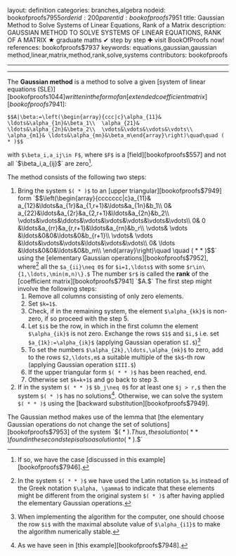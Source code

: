 layout: definition
categories: branches,algebra
nodeid: bookofproofs$7955
orderid: 200
parentid: bookofproofs$7951
title: Gaussian Method to Solve Systems of Linear Equations, Rank of a Matrix
description: GAUSSIAN METHOD TO SOLVE SYSTEMS OF LINEAR EQUATIONS, RANK OF A MATRIX &#9733; graduate maths &#10004; step by step &#10010; visit BookOfProofs now!
references: bookofproofs$7937
keywords: equations,gaussian,gaussian method,linear,matrix,method,rank,solve,systems
contributors: bookofproofs

---


---

The **Gaussian method** is a method to solve a given [system of linear equations (SLE)][bookofproofs$1044] written in the form of an [extended coefficient matrix][bookofproofs$7941]:

`$$A|\beta:=\left(\begin{array}{ccc|c}\alpha_{11}& \ldots&\alpha_{1n}&\beta_1\\ 
\alpha_{21}& \ldots&\alpha_{2n}&\beta_2\\ 
\vdots&\vdots&\vdots&\vdots\\ 
\alpha_{m1}& \ldots&\alpha_{mn}&\beta_m\end{array}\right)\quad\quad ( * )$$`

with `$\beta_i,a_ij\in F$`, where `$F$` is a [field][bookofproofs$557] and not all `$\beta_i,a_{ij}$` are zero[^1].

The method consists of the following two steps:

1. Bring the system `$( * )$` to an [upper triangular][bookofproofs$7949] form 
`$$\left(\begin{array}{ccccccc|c}a_{11}& a_{12}&\ldots&a_{1r}&a_{1,r+1}&\ldots&a_{1n}&b_1\\ 
0& a_{22}&\ldots&a_{2r}&a_{2,r+1}&\ldots&a_{2n}&b_2\\ 
\vdots&\vdots&\ddots&\vdots&\vdots&\vdots&\vdots&\vdots\\ 
0& 0 &\ldots&a_{rr}&a_{r,r+1}&\ldots&a_{rn}&b_r\\ 
\vdots& \vdots &\ldots&0&0&\ldots&0&b_{r+1}\\ 
\vdots& \vdots &\ldots&\vdots&\vdots&\ldots&\vdots&\vdots\\ 
0& \ldots &\ldots&0&0&\ldots&0&b_m\\ 
\end{array}\right)\quad \quad ( * * )$$` 
using the [elementary Gaussian operations][bookofproofs$7952], where[^2] all the `$a_{ii}\neq 0$` for `$i=1,\ldots$` with some `$r\in\{1,\ldots,\min(m,n)\}.$` The number `$r$` is called the **rank** of the [coefficient matrix][bookofproofs$7941] `$A.$`
The first step might involve the following steps:
   1. Remove all columns consisting of only zero elements.
   2. Set `$k=1$`.
   3. Check, if in the remaining system, the element `$\alpha_{kk}$` is non-zero, if so proceed with the step 5.
   4. Let `$i$` be the row, in which in the first column the element `$\alpha_{ik}$` is not zero. Exchange the rows `$1$` and `$i,$` i.e. set `$a_{1k}:=\alpha_{ik}$` (applying Gaussian operation `$I.$`)[^3] 
   5. To set the numbers `$\alpha_{2k},\ldots,\alpha_{mk}$` to zero, add to the rows `$2,\ldots,m$` a suitable multiple of the `$k$`-th row (applying Gaussian operation `$III.$`)
   6. If the upper triangular form `$( * * )$` has been reached, end.
   7. Otherwise set `$k=k+1$` and go back to step 3. 
2. If in the system `$( * * )$` `$b_j\neq 0$` for at least one `$j > r,$` then the system `$( * )$` has no solutions[^4]. Otherwise, we can solve the system `$( * * )$` using the [backward substitution][bookofproofs$7949].

The Gaussian method makes use of the lemma that [the elementary Gaussian operations do not change the set of solutions][bookofproofs$7953] of the system `$( * ).$` Thus, the solution to `$( * * )$` found in the second step is also a solution to `$( * ).$`

[^1]: If so, we have the case [discussed in this example][bookofproofs$7946].
[^2]: In the system `$( * * )$` we have used the Latin notation `$a,b$` instead of the Greek notation `$\alpha, \gamma$` to indicate that these elements might be different from the original system `$( * )$` after having applied the elementary Gaussian operations.

[^3]: When implementing the algorithm for the computer, one should choose the row `$i$` with the maximal absolute value of `$\alpha_{i1}$` to make the algorithm numerically stable.

[^4]: As we have seen in [this example][bookofproofs$7948].